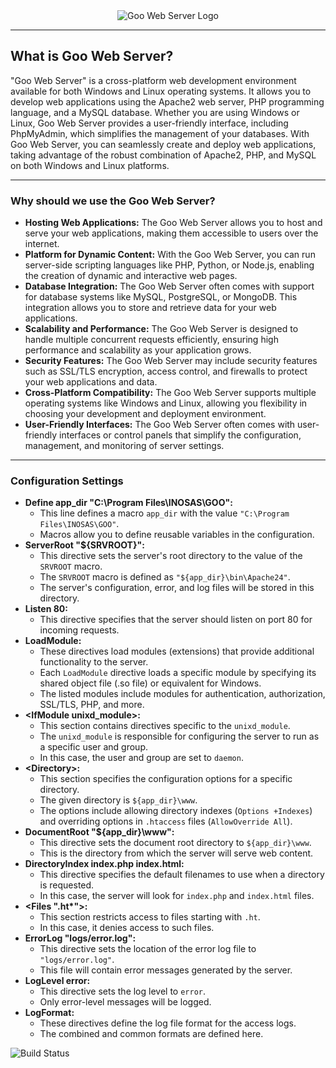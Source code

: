 <div align="center">
  <img src= "https://github.com/nisayrdglll/denemee/assets/115365248/6001fd62-1efa-48b9-8a9d-3bd92055ccbb"
  alt="Goo Web Server Logo">
  <hr>
</div>
<h2>What is Goo Web Server? </h2>
<p>
  "Goo Web Server" is a cross-platform web development environment available for both Windows and Linux operating systems. It allows you to develop web applications using the Apache2 web server, PHP programming language, and a MySQL database. Whether you are using Windows or Linux, Goo Web Server provides a user-friendly interface, including PhpMyAdmin, which simplifies the management of your databases. With Goo Web Server, you can seamlessly create and deploy web applications, taking advantage of the robust combination of Apache2, PHP, and MySQL on both Windows and Linux platforms.
</p>

<hr>
<div>
  <h3>Why should we use the Goo Web Server?</h3>
  <ul>
  <li>
    <strong>Hosting Web Applications:</strong> The Goo Web Server allows you to host and serve your web applications, making them accessible to users over the internet.
  </li>
  <li>
    <strong>Platform for Dynamic Content:</strong> With the Goo Web Server, you can run server-side scripting languages like PHP, Python, or Node.js, enabling the creation of dynamic and interactive web pages.
  </li>
  <li>
    <strong>Database Integration:</strong> The Goo Web Server often comes with support for database systems like MySQL, PostgreSQL, or MongoDB. This integration allows you to store and retrieve data for your web applications.
  </li>
  <li>
    <strong>Scalability and Performance:</strong> The Goo Web Server is designed to handle multiple concurrent requests efficiently, ensuring high performance and scalability as your application grows.
  </li>
  <li>
    <strong>Security Features:</strong> The Goo Web Server may include security features such as SSL/TLS encryption, access control, and firewalls to protect your web applications and data.
  </li>
  <li>
    <strong>Cross-Platform Compatibility:</strong> The Goo Web Server supports multiple operating systems like Windows and Linux, allowing you flexibility in choosing your development and deployment environment.
  </li>
  <li>
    <strong>User-Friendly Interfaces:</strong> The Goo Web Server often comes with user-friendly interfaces or control panels that simplify the configuration, management, and monitoring of server settings.
  </li>
</ul>
</div>
<hr>
<div>
  <h3>Configuration Settings</h3>
 <ul>
  <li><strong>Define app_dir "C:\Program Files\INOSAS\GOO":</strong>
    <ul>
      <li>This line defines a macro <code>app_dir</code> with the value <code>"C:\Program Files\INOSAS\GOO"</code>.</li>
      <li>Macros allow you to define reusable variables in the configuration.</li>
    </ul>
  </li>

  <li><strong>ServerRoot "${SRVROOT}":</strong>
    <ul>
      <li>This directive sets the server's root directory to the value of the <code>SRVROOT</code> macro.</li>
      <li>The <code>SRVROOT</code> macro is defined as <code>"${app_dir}\bin\Apache24"</code>.</li>
      <li>The server's configuration, error, and log files will be stored in this directory.</li>
    </ul>
  </li>

  <li><strong>Listen 80:</strong>
    <ul>
      <li>This directive specifies that the server should listen on port 80 for incoming requests.</li>
    </ul>
  </li>

  <li><strong>LoadModule:</strong>
    <ul>
      <li>These directives load modules (extensions) that provide additional functionality to the server.</li>
      <li>Each <code>LoadModule</code> directive loads a specific module by specifying its shared object file (.so file) or equivalent for Windows.</li>
      <li>The listed modules include modules for authentication, authorization, SSL/TLS, PHP, and more.</li>
    </ul>
  </li>

  <li><strong>&lt;IfModule unixd_module&gt;:</strong>
    <ul>
      <li>This section contains directives specific to the <code>unixd_module</code>.</li>
      <li>The <code>unixd_module</code> is responsible for configuring the server to run as a specific user and group.</li>
      <li>In this case, the user and group are set to <code>daemon</code>.</li>
    </ul>
  </li>

  <li><strong>&lt;Directory&gt;:</strong>
    <ul>
      <li>This section specifies the configuration options for a specific directory.</li>
      <li>The given directory is <code>${app_dir}\www</code>.</li>
      <li>The options include allowing directory indexes (<code>Options +Indexes</code>) and overriding options in <code>.htaccess</code> files (<code>AllowOverride All</code>).</li>
    </ul>
  </li>

  <li><strong>DocumentRoot "${app_dir}\www":</strong>
    <ul>
      <li>This directive sets the document root directory to <code>${app_dir}\www</code>.</li>
      <li>This is the directory from which the server will serve web content.</li>
    </ul>
  </li>

  <li><strong>DirectoryIndex index.php index.html:</strong>
    <ul>
      <li>This directive specifies the default filenames to use when a directory is requested.</li>
      <li>In this case, the server will look for <code>index.php</code> and <code>index.html</code> files.</li>
    </ul>
  </li>

  <li><strong>&lt;Files ".ht*"&gt;:</strong>
    <ul>
      <li>This section restricts access to files starting with <code>.ht</code>.</li>
      <li>In this case, it denies access to such files.</li>
    </ul>
  </li>

  <li><strong>ErrorLog "logs/error.log":</strong>
    <ul>
      <li>This directive sets the location of the error log file to <code>"logs/error.log"</code>.</li>
      <li>This file will contain error messages generated by the server.</li>
    </ul>
  </li>

  <li><strong>LogLevel error:</strong>
    <ul>
      <li>This directive sets the log level to <code>error</code>.</li>
      <li>Only error-level messages will be logged.</li>
    </ul>
  </li>

  <li><strong>LogFormat:</strong>
    <ul>
      <li>These directives define the log file format for the access logs.</li>
      <li>The combined and common formats are defined here.</li>
    </ul>
  </li>
</ul>

</div>
<img src="https://camo.githubusercontent.com/e9fea64d2e82a27cd7949faab8e35ba4baa0435df9e34df3a83074699eae81b5/68747470733a2f2f6170692e7472617669732d63692e636f6d2f6170616368652f6a6d657465722e7376673f6272616e63683d6d6173746572" alt="Build Status" data-canonical-src="https://api.travis-ci.com/apache/jmeter.svg?branch=master" style="max-width: 100%;">
